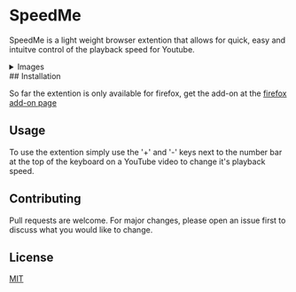 # SpeedMe

SpeedMe is a light weight browser extention that allows for quick, easy and intuitve control of the playback speed for Youtube.

<details><summary>Images</summary>

![Screenshot 1](https://addons.cdn.mozilla.net/user-media/previews/full/229/229997.png?modified=1577318840)

![Screenshot 2](https://addons.cdn.mozilla.net/user-media/previews/full/229/229998.png?modified=1577318834)

</details>
## Installation

So far the extention is only available for firefox, get the add-on at the [firefox add-on page](https://addons.mozilla.org/en-US/firefox/addon/speedme/)

## Usage

To use the extention simply use the '+' and '-' keys next to the number bar at the top of the keyboard on a YouTube video to change it's playback speed.

## Contributing
Pull requests are welcome. For major changes, please open an issue first to discuss what you would like to change.

## License
[MIT](https://choosealicense.com/licenses/mit/)
